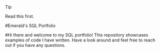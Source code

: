 >[!TIP]
>Read this first.
>
>
#Emerald's SQL Portfolio

#Hi there and welcome to my SQL portfolio! This repository showcases examples of code I have written. Have a look around and feel free to reach out if you have any questions. 

